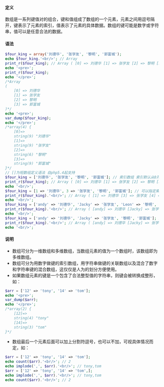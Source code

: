 #### 定义
数组是一系列键值对的组合，键和值组成了数组的一个元素，元素之间用逗号隔开，键表示了元素的索引，值表示了元素的具体数据。数组的键可能是数字或字符串，值可以是任意合法的数据。

#### 语法
```php
$four_king = array('刘德华', '张学友', '黎明', '郭富城');
echo $four_king.'<br/>'; // Array
print_r($four_king); // Array ( [0] => 刘德华 [1] => 张学友 [2] => 黎明 [3] => 郭富城 )
echo '<pre>';
print_r($four_king);
echo '</pre>';
/*Array
(
    [0] => 刘德华
    [1] => 张学友
    [2] => 黎明
    [3] => 郭富城
)*/
echo '<pre>';
var_dump($four_king);
echo '</pre>';
/*array(4) {
    [0]=>
    string(9) "刘德华"
    [1]=>
    string(9) "张学友"
    [2]=>
    string(6) "黎明"
    [3]=>
    string(9) "郭富城"
}*/
// []为短数组定义语法 自php5.4起支持
$four_king = ['刘德华', '张学友', '黎明', '郭富城']; // 索引数组 索引默认从0开始 依次加1
print_r($four_king); // Array ( [0] => 刘德华 [1] => 张学友 [2] => 黎明 [3] => 郭富城 )
echo '<br/>';
$four_king = [1 => '刘德华', 3 => '张学友', '黎明', '郭富城']; // 可以指定索引数组的键 后面没有制定的键以前一个键为基加1
print_r($four_king).'<br/>'; // Array ( [1] => 刘德华 [3] => 张学友 [4] => 黎明 [5] => 郭富城 )
echo '<br/>';
$four_king = ['andy' => '刘德华', 'Jacky' => '张学友', 'Leon' => '黎明', 'Aaron' => '郭富城']; // 关联数组
print_r($four_king).'<br/>'; // Array ( [andy] => 刘德华 [Jacky] => 张学友 [Leon] => 黎明 [Aaron] => 郭富城 ) 
echo '<br/>';
$four_king = ['andy' => '刘德华', 'Jacky' => '张学友', '黎明', '郭富城']; // 关联数组
print_r($four_king).'<br/>'; // Array ( [andy] => 刘德华 [Jacky] => 张学友 [0] => 黎明 [1] => 郭富城 ) 
echo '<br/>';
```

#### 说明
* 数组可分为一维数组和多维数组，当数组元素的值为一个数组时，该数组即为多维数组。
* 数组可分为用数字做键的索引数组，用字符串做键的关联数组以及混合了数字和字符串键的混合数组，这仅仅是人为的划分方便使用。
* 如果数组元素的键是一个包含了合法整型值的字符串，则键会被转换成整形，如：
```php
$arr = ['12' => 'tony', '14' => 'tom'];
echo '<pre>';
var_dump($arr);
echo '</pre>';
/*array(2) {
    [12]=>
    string(4) "tony"
    [14]=>
    string(3) "tom"
}*/
```
* 数组最后一个元素后面可以加上分割符逗号，也可以不加，可视具体情况而定，如：
```php
$arr = ['12' => 'tony', '14' => 'tom'];
echo count($arr).'<br/>'; // 2
echo implode(',', $arr).'<br/>'; // tony,tom
$arr = ['12' => 'tony', '14' => 'tom',];
echo implode(',', $arr).'<br/>'; // tony,tom
echo count($arr).'<br/>'; // 2
```